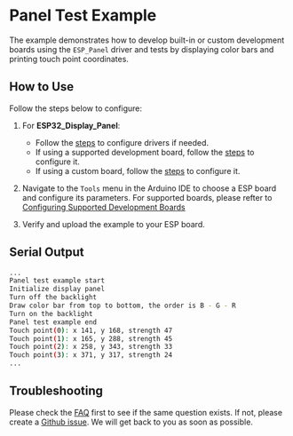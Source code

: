 # Panel Test Example

The example demonstrates how to develop built-in or custom development boards using the `ESP_Panel` driver and tests by displaying color bars and printing touch point coordinates.

## How to Use

Follow the steps below to configure:

1. For **ESP32_Display_Panel**:

    - Follow the [steps](https://github.com/VIEWESMART/VIEWE-FAQ/tree/main/Arduino-FAQ/English/How_To_Use.md#configuring-drivers) to configure drivers if needed.
    - If using a supported development board, follow the [steps](https://github.com/VIEWESMART/VIEWE-FAQ/tree/main/Arduino-FAQ/English/How_To_Use.md#using-supported-development-boards) to configure it.
    - If using a custom board, follow the [steps](https://github.com/VIEWESMART/VIEWE-FAQ/tree/main/Arduino-FAQ/English/How_To_Use.md#using-custom-development-boards) to configure it.

3. Navigate to the `Tools` menu in the Arduino IDE to choose a ESP board and configure its parameters. For supported boards, please refter to [Configuring Supported Development Boards](https://github.com/VIEWESMART/VIEWE-FAQ/tree/main/Arduino-FAQ/English/How_To_Use.md#configuring-supported-development-boards)
4. Verify and upload the example to your ESP board.

## Serial Output

```bash
...
Panel test example start
Initialize display panel
Turn off the backlight
Draw color bar from top to bottom, the order is B - G - R
Turn on the backlight
Panel test example end
Touch point(0): x 141, y 168, strength 47
Touch point(1): x 165, y 288, strength 45
Touch point(2): x 258, y 343, strength 33
Touch point(3): x 371, y 317, strength 24
...
```

## Troubleshooting

Please check the [FAQ](../../../docs/FAQ.md) first to see if the same question exists. If not, please create a [Github issue](https://github.com/esp-arduino-libs/ESP32_Display_Panel/issues). We will get back to you as soon as possible.
